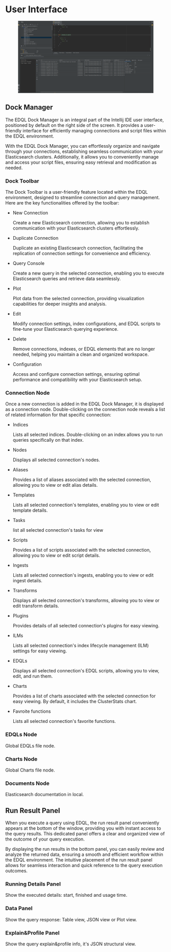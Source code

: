 # User Interface

<figure><img src="/.gitbook/assets/image-(3).png" alt=""><figcaption></figcaption></figure>

## Dock Manager

The EDQL Dock Manager is an integral part of the Intellij IDE user interface, positioned by default on the right side of the screen. It provides a user-friendly interface for efficiently managing connections and script files within the EDQL environment.

With the EDQL Dock Manager, you can effortlessly organize and navigate through your connections, establishing seamless communication with your Elasticsearch clusters. Additionally, it allows you to conveniently manage and access your script files, ensuring easy retrieval and modification as needed.

### Dock Toolbar

The Dock Toolbar is a user-friendly feature located within the EDQL environment, designed to streamline connection and query management. Here are the key functionalities offered by the toolbar:

*   New Connection

    Create a new Elasticsearch connection, allowing you to establish communication with your Elasticsearch clusters effortlessly.
*   Duplicate Connection

    Duplicate an existing Elasticsearch connection, facilitating the replication of connection settings for convenience and efficiency.
*   Query Console

    Create a new query in the selected connection, enabling you to execute Elasticsearch queries and retrieve data seamlessly.
*   Plot

    Plot data from the selected connection, providing visualization capabilities for deeper insights and analysis.
*   Edit

    Modify connection settings, index configurations, and EDQL scripts to fine-tune your Elasticsearch querying experience.
*   Delete

    Remove connections, indexes, or EDQL elements that are no longer needed, helping you maintain a clean and organized workspace.
*   Configuration

    Access and configure connection settings, ensuring optimal performance and compatibility with your Elasticsearch setup.

### Connection Node

Once a new connection is added in the EDQL Dock Manager, it is displayed as a connection node. Double-clicking on the connection node reveals a list of related information for that specific connection:

*   Indices

    Lists all selected indices. Double-clicking on an index allows you to run queries specifically on that index.
*   Nodes

    Displays all selected connection's nodes.
*   Aliases

    Provides a list of aliases associated with the selected connection, allowing you to view or edit alias details.
*   Templates

    Lists all selected connection's templates, enabling you to view or edit template details.
*   Tasks

    list all selected connection's tasks for view
*   Scripts

    Provides a list of scripts associated with the selected connection, allowing you to view or edit script details.
*   Ingests

    Lists all selected connection's ingests, enabling you to view or edit ingest details.
*   Transforms

    Displays all selected connection's transforms, allowing you to view or edit transform details.
*   Plugins

    Provides details of all selected connection's plugins for easy viewing.
*   ILMs

    Lists all selected connection's index lifecycle management (ILM) settings for easy viewing.
*   EDQLs

    Displays all selected connection's EDQL scripts, allowing you to view, edit, and run them.
*   Charts

    Provides a list of charts associated with the selected connection for easy viewing. By default, it includes the ClusterStats chart.
*   Favroite functions

    Lists all selected connection's favorite functions.

### EDQLs Node

Global EDQLs file node.

### Charts Node

Global Charts file node.

### Documents Node

Elasticsearch documentation in local.

## Run Result Panel

When you execute a query using EDQL, the run result panel conveniently appears at the bottom of the window, providing you with instant access to the query results. This dedicated panel offers a clear and organized view of the outcome of your query execution.

By displaying the run results in the bottom panel, you can easily review and analyze the returned data, ensuring a smooth and efficient workflow within the EDQL environment. The intuitive placement of the run result panel allows for seamless interaction and quick reference to the query execution outcomes.

### Running Details Panel

Show the executed details: start, finished and usage time.

### Data Panel

Show the query response: Table view, JSON view or Plot view.

### Explain\&Profile Panel

Show the query explain\&profile info, it's JSON structural view.
